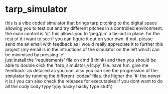 # tarp_simulator
this is a vibe coded simulator that brings tarp pitching to the digital space allowing you to test out and try different pitches in a controlled environment. the main control is 'q'. this allows you to 'peg/pin' a tie-out in place. for the rest of it i want to see if you can figure it out on your own. if not. please send me an email with feedback as i would really appreciate it to further this project (my email is in the intructions of the simulator on the left which can be minimised by pressing 'e'.   
just install the 'requirements' file on cmd (i think) and then you should be able to double click the 'tarp_simulator_v14.py' file.
have fun.
give me feedback. as detailed as you can.
also you can see the progression of the simulator by running the different 'code#' files. the higher the '#' the newer it is:)
you can also check the releases for executables if you dont want to do all the cody cody typy typy hacky hacky type stuff:)
